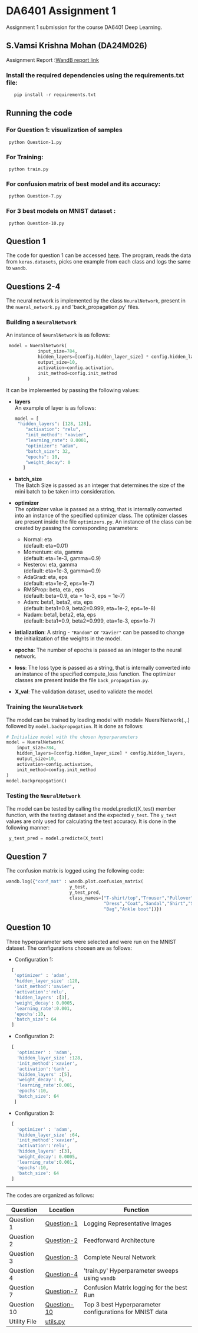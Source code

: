 # DA6401 Assignment 1
Assignment 1 submission for the course DA6401 Deep Learning.

S.Vamsi Krishna Mohan (DA24M026)
---

Assignment Report :[WandB report link](https://api.wandb.ai/links/krishvamsi321-indian-institute-of-technology-madras/maixp1aa)

### Install the required dependencies using the requirements.txt file:
```python
   pip install -r requirements.txt
```
## Running the code

### For Question 1: visualization of samples
     python Question-1.py

### For Training:
     python train.py

### For confusion matrix of best model and its accuracy:
     python Question-7.py

### For 3 best models on MNIST dataset :
     python Question-10.py  


## Question 1
The code for question 1 can be accessed [here](https://github.com/vamsikrishnamohan/DA6401-Assignment1/blob/main/Question-1.py). The program, reads the data from `keras.datasets`, picks one example from each class and logs the same to `wandb`.

## Questions 2-4
The neural network is implemented by the class `NeuralNetwork`, present in the `nueral_network.py` and 'back_propagation.py' files.  
### Building a `NeuralNetwork`
An instance of `NeuralNetwork` is as follows:
```Python
 model = NueralNetwork(
            input_size=784,
            hidden_layers=[config.hidden_layer_size] * config.hidden_layers,
            output_size=10,
            activation=config.activation,
            init_method=config.init_method
        ) 
```
It can be implemented by passing the following values:

- **layers**  
    An example of layer is as follows:
    
    ```python
    model = [
     "hidden_layers": [128, 128],
        "activation": "relu",
        "init_method": "xavier",
        "learning_rate": 0.0001,
        "optimizer": "adam",
        "batch_size": 32,
        "epochs": 10,
        "weight_decay": 0
       ]
    ```

- **batch_size**  
    The Batch Size is passed as an integer that determines the size of the mini batch to be taken into consideration.

- **optimizer**  
    The optimizer value is passed as a string, that is internally converted into an instance of the specified optimizer class. The optimizer classes are present inside the file `optimizers.py`. An instance of the class can be created by passing the corresponding parameters:
    + Normal: eta   
        (default: eta=0.01)
    + Momentum: eta, gamma   
        (default: eta=1e-3, gamma=0.9)
    + Nesterov: eta, gamma   
        (default: eta=1e-3, gamma=0.9)
    + AdaGrad: eta, eps   
        (default: eta=1e-2, eps=1e-7)
    + RMSProp: beta, eta , eps    
        (default: beta=0.9, eta = 1e-3, eps = 1e-7)
    + Adam: beta1, beta2, eta, eps   
        (default: beta1=0.9, beta2=0.999, eta=1e-2, eps=1e-8)
    + Nadam: beta1, beta2, eta, eps   
        (default: beta1=0.9, beta2=0.999, eta=1e-3, eps=1e-7)

- **intialization**: A string - `"Random"` or `"Xavier"` can be passed to change the initialization of the weights in the model.

- **epochs**: The number of epochs is passed as an integer to the neural network.


- **loss**: The loss type is passed as a string, that is internally converted into an instance of the specified compute_loss function. The optimizer classes are present inside the file `back_propagation.py`. 

- **X_val**: The validation dataset, used to validate the model.


### Training the `NeuralNetwork`
The model can be trained by loading model with model= NueralNetwork(.,.) followed by `model.backpropogation`. It is done as follows:

```python
# Initialize model with the chosen hyperparameters
model = NueralNetwork(
    input_size=784,
    hidden_layers=[config.hidden_layer_size] * config.hidden_layers,
    output_size=10,
    activation=config.activation,
    init_method=config.init_method
)
model.backpropogation()
```

### Testing the `NeuralNetwork`
The model can be tested by calling the model.predict(X_test) member function, with the testing dataset and the expected `y_test`. The `y_test` values are only used for calculating the test accuracy. It is done in the following manner:

```python
 y_test_pred = model.predicte(X_test)
```

## Question 7
The confusion matrix is logged using the following code:

```python
wandb.log({"conf_mat" : wandb.plot.confusion_matrix(
                        y_test,
                        y_test_pred,
                        class_names=["T-shirt/top","Trouser","Pullover",\
                                     "Dress","Coat","Sandal","Shirt","Sneaker",\
                                     "Bag","Ankle boot"])})
```


## Question 10
Three hyperparameter sets were selected and were run on the MNIST dataset. The configurations choosen are as follows:

- Configuration 1:

 ```python
   [
    'optimizer' : 'adam',
    'hidden_layer_size' :128,
    'init_method':'xavier',
    'activation':'relu',
    'hidden_layers' :[3],
    'weight_decay': 0.0005,
    'learning_rate':0.001,
    'epochs':10,
    'batch_size': 64
   ]
```
- Configuration 2:
```python
  [
    'optimizer' : 'adam',
    'hidden_layer_size' :128,
    'init_method':'xavier',
    'activation':'tanh',
    'hidden_layers' :[5],
    'weight_decay': 0,
    'learning_rate':0.001,
    'epochs':10,
    'batch_size': 64
   ]
```
- Configuration 3:
```python
  [
    'optimizer' : 'adam',
    'hidden_layer_size' :64,
    'init_method':'xavier',
    'activation':'relu',
    'hidden_layers' :[3],
    'weight_decay': 0.0005,
    'learning_rate':0.001,
    'epochs':10,
    'batch_size': 64
  ]
```
---
The codes are organized as follows:

| Question | Location | Function | 
|----------|----------|----------|
| Question 1 | [Question-1](https://github.com/vamsikrishnamohan/DA6401-Assignment1/blob/main/Question-1.py) | Logging Representative Images | 
| Question 2 | [Question-2](https://github.com/vamsikrishnamohan/DA6401-Assignment1/blob/main/nueral_network.py) | Feedforward Architecture |
| Question 3 | [Question-3](https://github.com/vamsikrishnamohan/DA6401-Assignment1/blob/main/back_propagation.py) | Complete Neural Network |
| Question 4 | [Question-4](https://github.com/vamsikrishnamohan/DA6401-Assignment1/blob/main/train.py) | 'train.py' Hyperparameter sweeps using `wandb` |
| Question 7 | [Question-7](https://github.com/vamsikrishnamohan/DA6401-Assignment1/blob/main/Question-7.py) | Confusion Matrix logging for the best Run | 
| Question 10 | [Question-10](https://github.com/vamsikrishnamohan/DA6401-Assignment1/blob/main/Question-10.py) | Top 3 best Hyperparameter configurations for MNIST data | 
| Utility File | [utils.py](https://github.com/vamsikrishnamohan/DA6401-Assignment1/blob/main/utils.py)
